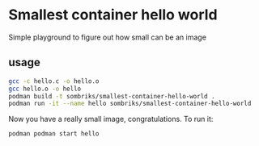 # Smallest container hello world

Simple playground to figure out how small can be an image

## usage

```bash
gcc -c hello.c -o hello.o
gcc hello.o -o hello
podman build -t sombriks/smallest-container-hello-world .
podman run -it --name hello sombriks/smallest-container-hello-world
```

Now you have a really small image, congratulations. To run it:

```bash
podman podman start hello
```
